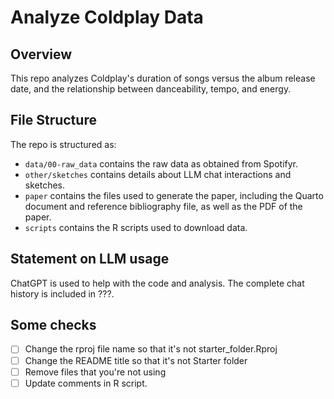 # Analyze Coldplay Data

## Overview

This repo analyzes Coldplay's duration of songs versus the album release date, and the relationship between danceability, tempo, and energy.

## File Structure

The repo is structured as:

-   `data/00-raw_data` contains the raw data as obtained from Spotifyr.
-   `other/sketches` contains details about LLM chat interactions and sketches.
-   `paper` contains the files used to generate the paper, including the Quarto document and reference bibliography file, as well as the PDF of the paper. 
-   `scripts` contains the R scripts used to download data.


## Statement on LLM usage

ChatGPT is used to help with the code and analysis. The complete chat history is included in ???.

## Some checks

- [ ] Change the rproj file name so that it's not starter_folder.Rproj
- [ ] Change the README title so that it's not Starter folder
- [ ] Remove files that you're not using
- [ ] Update comments in R script.
